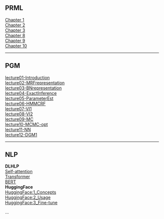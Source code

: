 ## PRML

[Chapter 1](./PRML/chap1/chap1)<br>
[Chapter 2](./PRML/chap2/chap2)<br>
[Chapter 3](./PRML/chap3/chap3)<br>
[Chapter 8](./PRML/chap8/chap8)<br>
[Chapter 9](./PRML/chap9/chap9)<br>
[Chapter 10](./PRML/chap10/chap10)<br>

***


## PGM

[lecture01-Introduction](./PGM/course/lecture01-Introduction)<br>
[lecture02-MRFrepresentation](./PGM/course/lecture02-MRFrepresentation)<br>
[lecture03-BNrepresentation](./PGM/course/lecture03-BNrepresentation)<br>
[lecture04-ExactInference](./PGM/course/lecture04-ExactInference)<br>
[lecture05-ParameterEst](./PGM/course/lecture05-ParameterEst)<br>
[lecture06-HMMCRF](./PGM/course/lecture06-HMMCRF)<br>
[lecture07-VI1](./PGM/course/lecture07-VI1)<br>
[lecture08-VI2](./PGM/course/lecture08-VI2)<br>
[lecture09-MC](./PGM/course/lecture09-MC)<br>
[lecture10-MCMC-opt](./PGM/course/lecture10-MCMC-opt)<br>
[lecture11-NN](./PGM/course/lecture11-NN)<br>
[lecture12-DGM1](./PGM/course/lecture12-DGM1)<br>

***


## NLP
**DLHLP**<br>
[Self-attention](./NLP/DLHLP/Attention/note_Self-attention_LHY)<br>
[Transformer](./NLP/DLHLP/Transformer/note_transformer_LHY)<br>
[BERT](./NLP/DLHLP/Bert/note)<br>
**HuggingFace**<br>
[HuggingFace:1_Concepts](./NLP/HuggingFace/1_Concepts)<br>
[HuggingFace:2_Usage](./NLP/HuggingFace/2_Usage)<br>
[HuggingFace:3_Fine-tune](./NLP/HuggingFace/3_Finetune)<br>

...